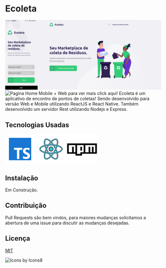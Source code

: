 # Ecoleta
![Ecoleta Apresentação](https://github.com/lucasdeosantana/Ecoleta/blob/master/Images/Ecoleta%20-%20Web%20Home%20%2B%20Mobile%20Home.png)
![Pagina Home Mobile + Web para ver mais click aqui!](https://github.com/lucasdeosantana/Ecoleta/tree/master/Images)
Ecoleta é um aplicativo de encontro de pontos de coletas! Sendo desenvolvido para versão Web e Mobile utilizando ReactJS e React Native. Também desenvolvido um servidor Rest utilizando Nodejs e Express.

## Tecnologias Usadas

![Typescript](https://github.com/lucasdeosantana/Ecoleta/blob/master/Images/icons/icons8-typescript.svg)
![ReactJS e React Native](https://github.com/lucasdeosantana/Ecoleta/blob/master/Images/icons/icons8-reagir.svg)
![NodeJs](https://github.com/lucasdeosantana/Ecoleta/blob/master/Images/icons/icons8-npm.svg)

## Instalação

Em Construção.

## Contribuição

Pull Requests são bem vindos, para maiores mudanças solicitamos a abertura de uma issue para discutir as mudanças desejadas. 


## Licença

[MIT](https://choosealicense.com/licenses/mit/)





![Icons by Icons8](https://icons8.com/)
